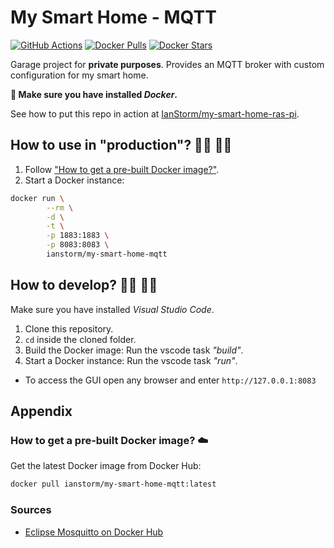 # My Smart Home - MQTT

[![GitHub Actions](https://img.shields.io/endpoint.svg?url=https%3A%2F%2Factions-badge.atrox.dev%2FIanStorm%2Fmy-smart-home-mqtt%2Fbadge%3Fref%3Dmain&style=flat&label=build&logo=none)](https://actions-badge.atrox.dev/IanStorm/my-smart-home-mqtt/goto?ref=main)
[![Docker Pulls](https://img.shields.io/docker/pulls/ianstorm/my-smart-home-mqtt)](https://hub.docker.com/r/ianstorm/my-smart-home-mqtt)
[![Docker Stars](https://img.shields.io/docker/stars/ianstorm/my-smart-home-mqtt)](https://hub.docker.com/r/ianstorm/my-smart-home-mqtt)

Garage project for **private purposes**.
Provides an MQTT broker with custom configuration for my smart home.

**🐳 Make sure you have installed *Docker*.**

See how to put this repo in action at [IanStorm/my-smart-home-ras-pi](https://github.com/IanStorm/my-smart-home-ras-pi).


## How to use in "production"? 👨‍💼 👩‍💼

1. Follow ["How to get a pre-built Docker image?"](#-how-to-get-a-pre-built-docker-image-☁️).
2. Start a Docker instance:
```sh
docker run \
		--rm \
		-d \
		-t \
		-p 1883:1883 \
		-p 8083:8083 \
		ianstorm/my-smart-home-mqtt
```


## How to develop? 👨‍💻 👩‍💻

Make sure you have installed *Visual Studio Code*.

1. Clone this repository.
2. `cd` inside the cloned folder.
2. Build the Docker image: Run the vscode task _"build"_.
2. Start a Docker instance: Run the vscode task _"run"_.
* To access the GUI open any browser and enter `http://127.0.0.1:8083`


## Appendix


### How to get a pre-built Docker image? ☁️

Get the latest Docker image from Docker Hub:
```sh
docker pull ianstorm/my-smart-home-mqtt:latest
```


### Sources

* [Eclipse Mosquitto on Docker Hub](https://hub.docker.com/_/eclipse-mosquitto/?tab=description)
